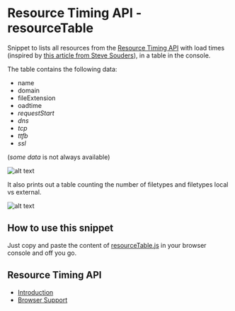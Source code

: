 Resource Timing API - resourceTable
===================================

Snippet to lists all resources from the [Resource Timing API](http://www.w3.org/TR/resource-timing/) with load times (inspired by [this article from Steve Souders](http://www.stevesouders.com/blog/2014/08/21/resource-timing-practical-tips/)), in a table in the console.

The table contains the following data:
- name
- domain
- fileExtension
- oadtime
- *requestStart*
- *dns*
- *tcp*
- *ttfb*
- *ssl*

(*some data* is not always available)


![alt text](https://raw.githubusercontent.com/micmro/resourceTable/screenshots/readme-assets/resourceTable-tables-ressources.png "tabular output of all ressources in the page")


It also prints out a table counting the number of filetypes and filetypes local vs external.


![alt text](https://raw.githubusercontent.com/micmro/resourceTable/screenshots/readme-assets/resourceTable-tables-file-extensions.png "two tables with ressources type count globally and but local / external")

How to use this snippet
-----------------------
Just copy and paste the content of [resourceTable.js](https://raw.githubusercontent.com/micmro/resourceTable/master/resourceTable.js) in your browser console and off you go.


Resource Timing API 
--------------------
- [Introduction](http://googledevelopers.blogspot.ca/2013/12/measuring-network-performance-with.html)
- [Browser Support](http://caniuse.com/#feat=resource-timing)